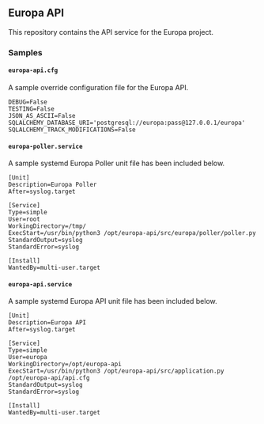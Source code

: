 ## Europa API

This repository contains the API service for the Europa project.

### Samples

#### `europa-api.cfg`

A sample override configuration file for the Europa API.

```
DEBUG=False
TESTING=False
JSON_AS_ASCII=False
SQLALCHEMY_DATABASE_URI='postgresql://europa:pass@127.0.0.1/europa'
SQLALCHEMY_TRACK_MODIFICATIONS=False
```

#### `europa-poller.service`

A sample systemd Europa Poller unit file has been included below.

```
[Unit]
Description=Europa Poller
After=syslog.target

[Service]
Type=simple
User=root
WorkingDirectory=/tmp/
ExecStart=/usr/bin/python3 /opt/europa-api/src/europa/poller/poller.py
StandardOutput=syslog
StandardError=syslog

[Install]
WantedBy=multi-user.target
```

#### `europa-api.service`

A sample systemd Europa API unit file has been included below.

```
[Unit]
Description=Europa API
After=syslog.target

[Service]
Type=simple
User=europa
WorkingDirectory=/opt/europa-api
ExecStart=/usr/bin/python3 /opt/europa-api/src/application.py /opt/europa-api/api.cfg
StandardOutput=syslog
StandardError=syslog

[Install]
WantedBy=multi-user.target
```
